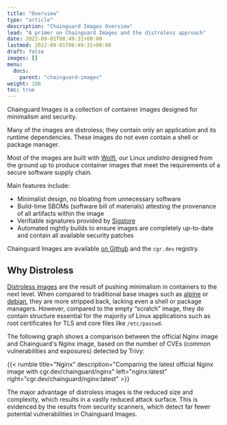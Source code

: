 ```yaml
---
title: "Overview"
type: "article"
description: "Chainguard Images Overview"
lead: "A primer on Chainguard Images and the distroless approach"
date: 2022-09-01T08:49:31+00:00
lastmod: 2022-09-01T08:49:31+00:00
draft: false
images: []
menu:
  docs:
    parent: "chainguard-images"
weight: 100
toc: true
---
```


Chainguard Images is a collection of container images designed for minimalism and security.

Many of the images are distroless; they contain only an application and its runtime dependencies. These images do not even contain a shell or package manager.

Most of the images are built with [Wolfi](/open-source/wolfi/getting-started-with-wolfi), our Linux _undistro_ designed from the ground up to produce container images that meet the requirements of a secure software supply chain.

Main features include:

- Minimalist design, no bloating from unnecessary software
- Build-time SBOMs (software bill of materials) attesting the provenance of all artifacts within the image
- Verifiable signatures provided by [Sigstore](/open-source/sigstore/cosign/an-introduction-to-cosign/)
- Automated nightly builds to ensure images are completely up-to-date and contain all available security patches

Chainguard Images are available [on Github](https://github.com/chainguard-images) and the `cgr.dev` registry.

## Why Distroless

[Distroless images](https://blog.chainguard.dev/minimal-container-images-towards-a-more-secure-future/) are the result of pushing minimalism in containers to the next level. When compared to traditional base images such as [alpine](https://hub.docker.com/_/alpine) or [debian](https://hub.docker.com/_/debian), they are more stripped back, lacking even a shell or package managers. However, compared to the empty “scratch” image, they do contain structure essential for the majority of Linux applications such as root certificates for TLS and core files like `/etc/passwd`.

The following graph shows a comparison between the official Nginx image and Chainguard's Nginx image, based on the number of CVEs (common vulnerabilities and exposures) detected by Trivy:

{{< rumble title="Nginx" description="Comparing the latest official Nginx image with cgr.dev/chainguard/nginx" left="nginx:latest" right="cgr.dev/chainguard/nginx:latest" >}}

The major advantage of distroless images is the reduced size and complexity, which results in a vastly reduced attack surface. This is evidenced by the results from security scanners, which detect far fewer potential vulnerabilities in Chainguard Images. 